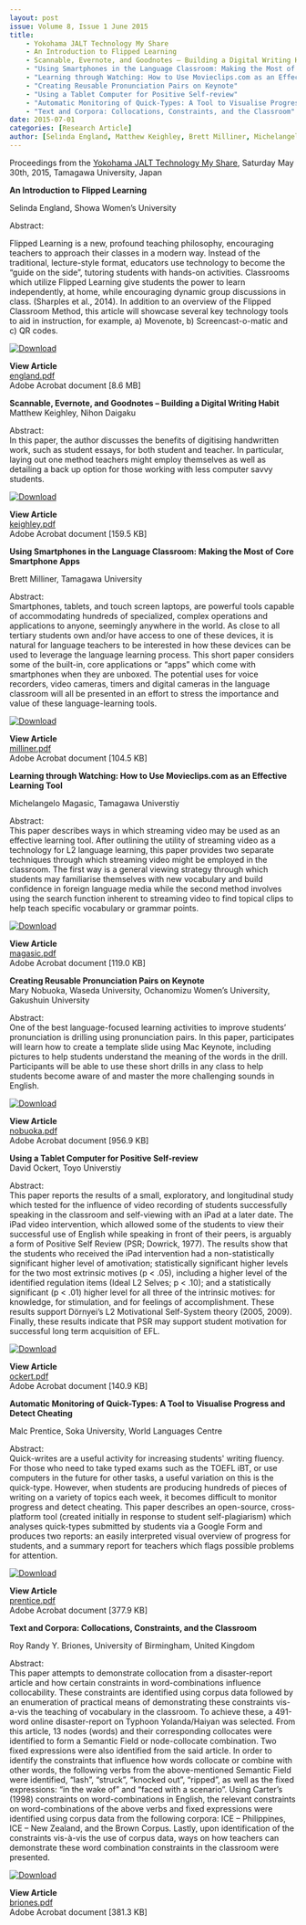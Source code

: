 ```yaml
---
layout: post
issue: Volume 8, Issue 1 June 2015
title: 
    - Yokohama JALT Technology My Share
    - An Introduction to Flipped Learning
    - Scannable, Evernote, and Goodnotes – Building a Digital Writing Habit
    - "Using Smartphones in the Language Classroom: Making the Most of Core Smartphone Apps"
    - "Learning through Watching: How to Use Movieclips.com as an Effective Learning Tool"
    - "Creating Reusable Pronunciation Pairs on Keynote"
    - "Using a Tablet Computer for Positive Self-review"
    - "Automatic Monitoring of Quick-Types: A Tool to Visualise Progress and Detect Cheating"
    - "Text and Corpora: Collocations, Constraints, and the Classroom"    
date: 2015-07-01
categories: [Research Article]
author: [Selinda England, Matthew Keighley, Brett Milliner, Michelangelo Magasic, Mary Nobuoka, David Ockert, Malc Prentice, Roy Randy Y. Briones]
---
```


Proceedings from the [Yokohama JALT Technology My Share](http://jalt.org/events/yokohama-chapter/15-05-30), Saturday May 30th, 2015, Tamagawa University, Japan

**An Introduction to Flipped Learning**

Selinda England, Showa Women’s University  
  
Abstract:

Flipped Learning is a new, profound teaching philosophy, encouraging teachers to approach their classes in a modern way. Instead of the traditional, lecture-style format, educators use technology to become the “guide on the side”, tutoring students with hands-on activities. Classrooms which utilize Flipped Learning give students the power to learn independently, at home, while encouraging dynamic group discussions in class. (Sharples et al., 2014). In addition to an overview of the Flipped Classroom Method, this article will showcase several key technology tools to aid in instruction, for example, a) Movenote, b) Screencast-o-matic and c) QR codes.

[![Download](//cdn.initial-website.com/s/img/cc/icons/pdf.png)](https://www.accentsasia.org/app/download/966663481/england.pdf)

**View Article**  
[england.pdf](https://www.accentsasia.org/app/download/966663481/england.pdf)  
Adobe Acrobat document \[8.6 MB\]

**Scannable, Evernote, and Goodnotes – Building a Digital Writing Habit**  
Matthew Keighley, Nihon Daigaku  
  
Abstract:  
In this paper, the author discusses the benefits of digitising handwritten work, such as student essays, for both student and teacher. In particular, laying out one method teachers might employ themselves as well as detailing a back up option for those working with less computer savvy students.

[![Download](//cdn.initial-website.com/s/img/cc/icons/pdf.png)](https://www.accentsasia.org/app/download/966663509/keighley.pdf)

**View Article**  
[keighley.pdf](https://www.accentsasia.org/app/download/966663509/keighley.pdf)  
Adobe Acrobat document \[159.5 KB\]

**Using Smartphones in the Language Classroom: Making the Most of Core Smartphone Apps**

Brett Milliner, Tamagawa University  
  
Abstract:  
Smartphones, tablets, and touch screen laptops, are powerful tools capable of accommodating hundreds of specialized, complex operations and applications to anyone, seemingly anywhere in the world. As close to all tertiary students own and/or have access to one of these devices, it is natural for language teachers to be interested in how these devices can be used to leverage the language learning process. This short paper considers some of the built-in, core applications or “apps” which come with smartphones when they are unboxed. The potential uses for voice recorders, video cameras, timers and digital cameras in the language classroom will all be presented in an effort to stress the importance and value of these language-learning tools.

[![Download](//cdn.initial-website.com/s/img/cc/icons/pdf.png)](https://www.accentsasia.org/app/download/966663521/milliner.pdf)

**View Article**  
[milliner.pdf](https://www.accentsasia.org/app/download/966663521/milliner.pdf)  
Adobe Acrobat document \[104.5 KB\]

**Learning through Watching: How to Use Movieclips.com as an Effective Learning Tool**

Michelangelo Magasic, Tamagawa Universtiy  
  
Abstract:  
This paper describes ways in which streaming video may be used as an effective learning tool. After outlining the utility of streaming video as a technology for L2 language learning, this paper provides two separate techniques through which streaming video might be employed in the classroom. The first way is a general viewing strategy through which students may familiarise themselves with new vocabulary and build confidence in foreign language media while the second method involves using the search function inherent to streaming video to find topical clips to help teach specific vocabulary or grammar points.

[![Download](//cdn.initial-website.com/s/img/cc/icons/pdf.png)](https://www.accentsasia.org/app/download/966663527/magasic.pdf)

**View Article**  
[magasic.pdf](https://www.accentsasia.org/app/download/966663527/magasic.pdf)  
Adobe Acrobat document \[119.0 KB\]

**Creating Reusable Pronunciation Pairs on Keynote**  
Mary Nobuoka, Waseda University, Ochanomizu Women’s University, Gakushuin University  
  
Abstract:  
One of the best language-focused learning activities to improve students’ pronunciation is drilling using pronunciation pairs. In this paper, participates will learn how to create a template slide using Mac Keynote, including pictures to help students understand the meaning of the words in the drill. Participants will be able to use these short drills in any class to help students become aware of and master the more challenging sounds in English.

[![Download](//cdn.initial-website.com/s/img/cc/icons/pdf.png)](https://www.accentsasia.org/app/download/966663562/nobuoka.pdf)

**View Article**  
[nobuoka.pdf](https://www.accentsasia.org/app/download/966663562/nobuoka.pdf)  
Adobe Acrobat document \[956.9 KB\]

**Using a Tablet Computer for Positive Self-review**  
David Ockert, Toyo Universtiy  
  
Abstract:  
This paper reports the results of a small, exploratory, and longitudinal study which tested for the influence of video recording of students successfully speaking in the classroom and self-viewing with an iPad at a later date. The iPad video intervention, which allowed some of the students to view their successful use of English while speaking in front of their peers, is arguably a form of Positive Self Review (PSR; Dowrick, 1977). The results show that the students who received the iPad intervention had a non-statistically significant higher level of amotivation; statistically significant higher levels for the two most extrinsic motives (p < .05), including a higher level of the identified regulation items (Ideal L2 Selves; p < .10); and a statistically significant (p < .01) higher level for all three of the intrinsic motives: for knowledge, for stimulation, and for feelings of accomplishment. These results support Dörnyei’s L2 Motivational Self-System theory (2005, 2009). Finally, these results indicate that PSR may support student motivation for successful long term acquisition of EFL.

[![Download](//cdn.initial-website.com/s/img/cc/icons/pdf.png)](https://www.accentsasia.org/app/download/966663579/ockert.pdf)

**View Article**  
[ockert.pdf](https://www.accentsasia.org/app/download/966663579/ockert.pdf)  
Adobe Acrobat document \[140.9 KB\]

**Automatic Monitoring of Quick-Types: A Tool to** **Visualise Progress and Detect Cheating**

Malc Prentice, Soka University, World Languages Centre  
  
Abstract:  
Quick-writes are a useful activity for increasing students' writing fluency. For those who need to take typed exams such as the TOEFL iBT, or use computers in the future for other tasks, a useful variation on this is the quick-type. However, when students are producing hundreds of pieces of writing on a variety of topics each week, it becomes difficult to monitor progress and detect cheating. This paper describes an open-source, cross-platform tool (created initially in response to student self-plagiarism) which analyses quick-types submitted by students via a Google Form and produces two reports: an easily interpreted visual overview of progress for students, and a summary report for teachers which flags possible problems for attention.

[![Download](//cdn.initial-website.com/s/img/cc/icons/pdf.png)](https://www.accentsasia.org/app/download/966663589/prentice.pdf)

**View Article**  
[prentice.pdf](https://www.accentsasia.org/app/download/966663589/prentice.pdf)  
Adobe Acrobat document \[377.9 KB\]

**Text and Corpora: Collocations, Constraints, and the Classroom**

Roy Randy Y. Briones, University of Birmingham, United Kingdom  
  
Abstract:  
This paper attempts to demonstrate collocation from a disaster-report article and how certain constraints in word-combinations influence collocability. These constraints are identified using corpus data followed by an enumeration of practical means of demonstrating these constraints vis-a-vis the teaching of vocabulary in the classroom. To achieve these, a 491-word online disaster-report on Typhoon Yolanda/Haiyan was selected. From this article, 13 nodes (words) and their corresponding collocates were identified to form a Semantic Field or node-collocate combination. Two fixed expressions were also identified from the said article. In order to identify the constraints that influence how words collocate or combine with other words, the following verbs from the above-mentioned Semantic Field were identified, “lash”, “struck”, “knocked out”, “ripped”, as well as the fixed expressions: “in the wake of” and “faced with a scenario”. Using Carter’s (1998) constraints on word-combinations in English, the relevant constraints on word-combinations of the above verbs and fixed expressions were identified using corpus data from the following corpora: ICE – Philippines, ICE – New Zealand, and the Brown Corpus. Lastly, upon identification of the constraints vis-à-vis the use of corpus data, ways on how teachers can demonstrate these word combination constraints in the classroom were presented.

[![Download](//cdn.initial-website.com/s/img/cc/icons/pdf.png)](https://www.accentsasia.org/app/download/966663598/briones.pdf)

**View Article**  
[briones.pdf](https://www.accentsasia.org/app/download/966663598/briones.pdf)  
Adobe Acrobat document \[381.3 KB\]

